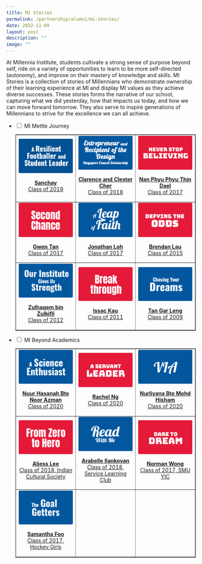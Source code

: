 ```yaml
---
title: MI Stories
permalink: /partnership/alumni/mi-stories/
date: 2022-11-09
layout: post
description: ""
image: ""
---
```

<p>At Millennia Institute, students cultivate a strong sense of purpose beyond self, ride on a variety of opportunities to learn to be more self-directed (autonomy), and improve on their mastery of knowledge and skills. MI Stories is a collection of stories of Millennians who demonstrate ownership of their learning experience at MI and display MI values as they achieve diverse successes. These stories forms the narrative of our school, capturing what we did yesterday, how that impacts us today, and how we can move forward tomorrow. They also serve to inspire generations of Millennians to strive for the excellence we can all achieve.</p>
<ul class="jekyllcodex_accordion">
<li><input id="accordion1" type="checkbox" /> <label for="accordion1">MI Mettle Journey</label>
<div>
<table style="border-collapse: collapse; width: 100%;" border="1">
<tbody>
<tr>
<td style="width: 33.3333%; text-align: center;"><a href="/partnership/alumni/mi-stories/mi-mettle-journey/sanchay" target=""><img src="/images/mmj1.png"></a><a href="/partnership/alumni/mi-stories/mi-mettle-journey/sanchay" target=""><p><strong>Sanchay</strong><br>Class of 2019</p></a></td>
<td style="width: 33.3333%; text-align: center;"><a href="/partnership/alumni/mi-stories/mi-mettle-journey/clarence-and-clester-cher" target=""><img src="/images/mmj2.png"></a><a href="/partnership/alumni/mi-stories/mi-mettle-journey/clarence-and-clester-cher" target=""><p><strong>Clarence and Clester Cher</strong><br>Class of 2018</p></a></td>
<td style="width: 33.3333%; text-align: center;"><a href="/partnership/alumni/mi-stories/mi-mettle-journey/nan-phyu-phyu-thin-dael" target=""><img src="/images/mmj3.png"></a><a href="/partnership/alumni/mi-stories/mi-mettle-journey/nan-phyu-phyu-thin-dael" target=""><p><strong>Nan Phyu Phyu Thin Dael</strong><br>Class of 2017</p></a></td>
</tr>
<tr>
<td style="width: 33.3333%; text-align: center;"><a href="/partnership/alumni/mi-stories/mi-mettle-journey/gwen-tan" target=""><img src="/images/mmj4.png"></a><a href="/partnership/alumni/mi-stories/mi-mettle-journey/gwen-tan" target=""><p><strong>Gwen Tan</strong><br>Class of 2017</p></a></td>
<td style="width: 33.3333%; text-align: center;"><a href="/partnership/alumni/mi-stories/mi-mettle-journey/jonathan-loh" target=""><img src="/images/mmj5.png"></a><a href="/partnership/alumni/mi-stories/mi-mettle-journey/jonathan-loh" target=""><p><strong>Jonathan Loh</strong><br>Class of 2017</p></a></td>
<td style="width: 33.3333%; text-align: center;"><a href="/partnership/alumni/mi-stories/mi-mettle-journey/brendan-lau" target=""><img src="/images/mmj6.png"></a><a href="/partnership/alumni/mi-stories/mi-mettle-journey/brendan-lau" target=""><p><strong>Brendan Lau</strong><br>Class of 2015</p></a></td>
</tr>
<tr>
<td style="width: 33.3333%; text-align: center;"><a href="/partnership/alumni/mi-stories/mi-mettle-journey/zulhaqem-bin-zulkifli" target=""><img src="/images/mmj7.png"></a><a href="/partnership/alumni/mi-stories/mi-mettle-journey/zulhaqem-bin-zulkifli" target=""><p><strong>Zulhaqem bin Zulkifli</strong><br>Class of 2012</p></a></td>
<td style="width: 33.3333%; text-align: center;"><a href="/partnership/alumni/mi-stories/mi-mettle-journey/issac-kau" target=""><img src="/images/mmj8.png"></a><a href="/partnership/alumni/mi-stories/mi-mettle-journey/issac-kau" target=""><p><strong>Issac Kau</strong><br>Class of 2011</p></a></td>
<td style="width: 33.3333%; text-align: center;"><a href="/partnership/alumni/mi-stories/mi-mettle-journey/tan-gar-leng" target=""><img src="/images/mmj9.png"></a><a href="/partnership/alumni/mi-stories/mi-mettle-journey/tan-gar-leng" target=""><p><strong>Tan Gar Leng</strong><br>Class of 2009</p></a></td>
</tr>
</tbody>
</table>
</div>
</li>
<li><input id="accordion1" type="checkbox" /> <label for="accordion1">MI Beyond Academics</label>
<div>
<table style="border-collapse: collapse; width: 100%;" border="1">
<tbody>
<tr>
<td style="width: 33.3333%; text-align: center;"><a href="/partnership/alumni/mi-stories/mi-beyond-academics/nuur-hasanah-bte-noor-azman" target=""><img src="/images/mba1.png"></a><a href="/partnership/alumni/mi-stories/mi-beyond-academics/nuur-hasanah-bte-noor-azman" target=""><p><strong>Nuur Hasanah Bte Noor Azman</strong><br>Class of 2020</p></a></td>
<td style="width: 33.3333%; text-align: center;"><a href="/partnership/alumni/mi-stories/mi-beyond-academics/rachel-ng" target=""><img src="/images/mba2.png"></a><a href="/partnership/alumni/mi-stories/mi-beyond-academics/rachel-ng" target=""><p><strong>Rachel Ng</strong><br>Class of 2020</p></a></td>
<td style="width: 33.3333%; text-align: center;"><a href="/partnership/alumni/mi-stories/mi-beyond-academics/nurliyana-bte-mohd-hisham" target=""><img src="/images/mba3.png"></a><a href="/partnership/alumni/mi-stories/mi-beyond-academics/nurliyana-bte-mohd-hisham" target=""><p><strong>Nurliyana Bte Mohd Hisham</strong><br>Class of 2020</p></a></td>
</tr>
<tr>
<td style="width: 33.3333%; text-align: center;"><a href="/partnership/alumni/mi-stories/mi-beyond-academics/aljess-lee-indian-cultural-society" target=""><img src="/images/mba4.png"></a><a href="/partnership/alumni/mi-stories/mi-beyond-academics/aljess-lee-indian-cultural-society" target=""><p><strong>Aljess Lee</strong><br>Class of 2018, Indian Cultural Society</p></a></td>
<td style="width: 33.3333%; text-align: center;"><a href="/partnership/alumni/mi-stories/mi-beyond-academics/arabelle-ilankovan-read-with-me" target=""><img src="/images/mba5.png"></a><a href="/partnership/alumni/mi-stories/mi-beyond-academics/arabelle-ilankovan-read-with-me" target=""><p><strong>Arabelle Ilankovan</strong><br>Class of 2018, Service Learning Club</p></a></td>
<td style="width: 33.3333%; text-align: center;"><a href="/partnership/alumni/mi-stories/mi-beyond-academics/norman-wong-smu-yic" target=""><img src="/images/mba6.png"></a><a href="/partnership/alumni/mi-stories/mi-beyond-academics/norman-wong-smu-yic" target=""><p><strong>Norman Wong</strong><br>Class of 2017, SMU YIC</p></a></td>
</tr>
<tr>
<td style="width: 33.3333%; text-align: center;"><a href="/partnership/alumni/mi-stories/mi-beyond-academics/samantha-foo-hockey-girls" target=""><img src="/images/mba7.png"></a><a href="/partnership/alumni/mi-stories/mi-beyond-academics/samantha-foo-hockey-girls" target=""><p><strong>Samantha Foo</strong><br>Class of 2017, Hockey Girls</p></a></td>
<td style="width: 33.3333%; text-align: center;">&nbsp;</td>
<td style="width: 33.3333%; text-align: center;">&nbsp;</td>
</tr>
</tbody>
</table>
</div>
</li>
</ul>